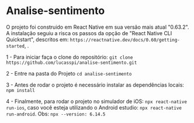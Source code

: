 # Analise-sentimento

O projeto foi construido em React Native em sua versão mais atual "0.63.2". A instalação seguiu a risca os passos da opção de "React Native CLI Quickstart", descritos em: `https://reactnative.dev/docs/0.60/getting-started`, .

1 - Para iniciar faça o clone do repositório: `git clone https://github.com/lucasspi/analise-sentimento.git`

2 - Entre na pasta do Projeto `cd analise-sentimento`

3 - Antes de rodar o projeto é necessário instalar as dependências locais: `npm install`

4 - Finalmente, para rodar o projeto no simulador de iOS: `npx react-native run-ios`, caso você esteja utilizando o Android estudio: `npx react-native run-android`. Obs: `npx --version: 6.14.5`

